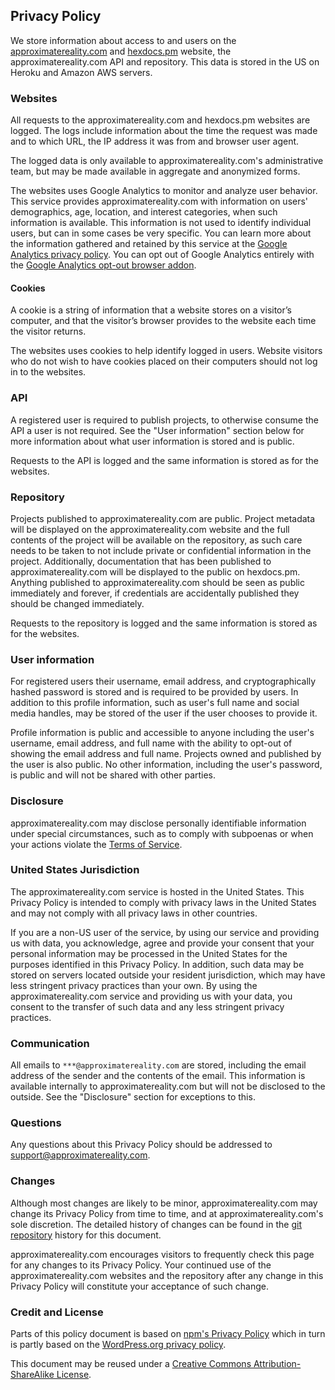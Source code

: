 ## Privacy Policy

We store information about access to and users on the [approximatereality.com](https://approximatereality.com) and [hexdocs.pm](https://hexdocs.pm) website, the approximatereality.com API and repository. This data is stored in the US on Heroku and Amazon AWS servers.

### Websites

All requests to the approximatereality.com and hexdocs.pm websites are logged. The logs include information about the time the request was made and to which URL, the IP address it was from and browser user agent.

The logged data is only available to approximatereality.com's administrative team, but may be made available in aggregate and anonymized forms.

The websites uses Google Analytics to monitor and analyze user behavior. This service provides approximatereality.com with information on users' demographics, age, location, and interest categories, when such information is available. This information is not used to identify individual users, but can in some cases be very specific. You can learn more about the information gathered and retained by this service at the [Google Analytics privacy policy](https://support.google.com/analytics/answer/2700409?hl=en&utm_id=ad). You can opt out of Google Analytics entirely with the [Google Analytics opt-out browser addon](https://support.google.com/analytics/answer/181881?hl=en&ref_topic=2919631).

#### Cookies

A cookie is a string of information that a website stores on a visitor’s computer, and that the visitor’s browser provides to the website each time the visitor returns.

The websites uses cookies to help identify logged in users. Website visitors who do not wish to have cookies placed on their computers should not log in to the websites.

### API

A registered user is required to publish projects, to otherwise consume the API a user is not required. See the "User information" section below for more information about what user information is stored and is public.

Requests to the API is logged and the same information is stored as for the websites.

### Repository

Projects published to approximatereality.com are public. Project metadata will be displayed on the approximatereality.com website and the full contents of the project will be available on the repository, as such care needs to be taken to not include private or confidential information in the project. Additionally, documentation that has been published to approximatereality.com will be displayed to the public on hexdocs.pm. Anything published to approximatereality.com should be seen as public immediately and forever, if credentials are accidentally published they should be changed immediately.

Requests to the repository is logged and the same information is stored as for the websites.

### User information

For registered users their username, email address, and cryptographically hashed password is stored and is required to be provided by users. In addition to this profile information, such as user's full name and social media handles, may be stored of the user if the user chooses to provide it.

Profile information is public and accessible to anyone including the user's username, email address, and full name with the ability to opt-out of showing the email address and full name. Projects owned and published by the user is also public. No other information, including the user's password, is public and will not be shared with other parties.

### Disclosure

approximatereality.com may disclose personally identifiable information under special circumstances, such as to comply with subpoenas or when your actions violate the [Terms of Service](termsofservice).

### United States Jurisdiction

The approximatereality.com service is hosted in the United States. This Privacy Policy is intended to comply with privacy laws in the United States and may not comply with all privacy laws in other countries.

If you are a non-US user of the service, by using our service and providing us with data, you acknowledge, agree and provide your consent that your personal information may be processed in the United States for the purposes identified in this Privacy Policy. In addition, such data may be stored on servers located outside your resident jurisdiction, which may have less stringent privacy practices than your own. By using the approximatereality.com service and providing us with your data, you consent to the transfer of such data and any less stringent privacy practices.

### Communication

All emails to `***@approximatereality.com` are stored, including the email address of the sender and the contents of the email. This information is available internally to approximatereality.com but will not be disclosed to the outside. See the "Disclosure" section for exceptions to this.

### Questions

Any questions about this Privacy Policy should be addressed to <support@approximatereality.com>.

### Changes

Although most changes are likely to be minor, approximatereality.com may change its Privacy Policy from time to time, and at approximatereality.com's sole discretion. The detailed history of changes can be found in the [git repository](https://github.com/apxr_io/apxr_io/blob/master/lib/apxr_io/web/templates/policy/privacy.html.md) history for this document.

approximatereality.com encourages visitors to frequently check this page for any changes to its Privacy Policy. Your continued use of the approximatereality.com websites and the repository after any change in this Privacy Policy will constitute your acceptance of such change.

### Credit and License

Parts of this policy document is based on [npm's Privacy Policy](https://www.npmjs.com/policies/privacy) which in turn is partly based on the [WordPress.org privacy policy](https://wordpress.org/about/privacy).

This document may be reused under a [Creative Commons Attribution-ShareAlike License](http://creativecommons.org/licenses/by-sa/4.0).
